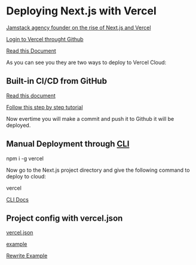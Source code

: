 # Deploying Next.js with Vercel

[Jamstack agency founder on the rise of Next.js and Vercel](https://sacra.com/research/jamstack-agency-founder-nextjs-vercel/)

[Login to Vercel throught Github](https://vercel.com/login)

[Read this Document](https://vercel.com/guides/deploying-nextjs-with-vercel)

As you can see you they are two ways to deploy to Vercel Cloud:

## Built-in CI/CD from GitHub

[Read this document](https://nextjs.org/docs/deployment)

[Follow this step by step tutorial](https://nextjs.org/learn/basics/deploying-nextjs-app)

Now evertime you will make a commit and push it to Github it will be deployed.

## Manual Deployment through [CLI](https://vercel.com/cli)

npm i -g vercel

Now go to the Next.js project directory and give the following command to deploy to cloud:

vercel 

[CLI Docs](https://vercel.com/docs/cli)

## Project config with vercel.json

[vercel.json](https://vercel.com/docs/project-configuration)

[example](https://github.com/grand-stack/grand-stack-starter/blob/master/vercel.json)

[Rewrite Example](https://stackoverflow.com/questions/73607646/problems-mounting-a-vercel-nextjs-project-as-a-subdirectory-of-a-different-verce)



